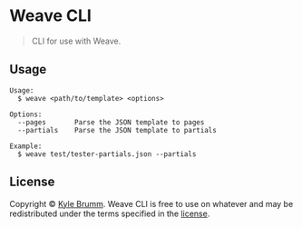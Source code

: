 # Weave CLI

> CLI for use with Weave.


## Usage

```
Usage:
  $ weave <path/to/template> <options>

Options:
  --pages       Parse the JSON template to pages
  --partials    Parse the JSON template to partials

Example:
  $ weave test/tester-partials.json --partials
```


## License

Copyright &copy; [Kyle Brumm](http://kylebrumm.com). Weave CLI is free to use on whatever and may be redistributed under the terms specified in the [license](LICENSE.md).

